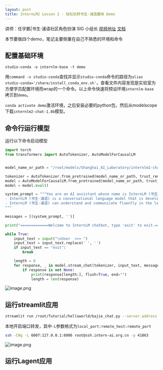 ```yaml
---
layout: post
title: InternLM2 Lesson 2 - 轻松玩转书生·浦语趣味 Demo
---
```


讲师：任宇鹏|书生·浦语社区角色扮演 SIG 小组长
[视频地址](https://www.bilibili.com/video/BV1AH4y1H78d/) 
[文档](https://github.com/InternLM/Tutorial/blob/camp2/helloworld/hello_world.md)

本节要做四个demo，笔记主要侧重在自己不熟悉的环境和命令
## 配置基础环境
```
studio-conda -o internlm-base -t demo
```

用`command -v studio-conda`查找并显示`studio-conda`命令的路径为`alias studio-conda='/share/install_conda_env.sh'`，查看文件内容发现是实验室为方便学员配置环境而wrap的一个命令。以上命令快速将预设环境`internlm-base`拷贝到`demo`。

`conda activate demo`激活环境，之后安装必要的python包，然后从modelscope下载`internlm2-chat-1.8b`模型。

## 命令行运行模型
运行以下命令启动模型
```python
import torch
from transformers import AutoTokenizer, AutoModelForCausalLM


model_name_or_path = "/root/models/Shanghai_AI_Laboratory/internlm2-chat-1_8b"

tokenizer = AutoTokenizer.from_pretrained(model_name_or_path, trust_remote_code=True, device_map='cuda:0')
model = AutoModelForCausalLM.from_pretrained(model_name_or_path, trust_remote_code=True, torch_dtype=torch.bfloat16, device_map='cuda:0')
model = model.eval()

system_prompt = """You are an AI assistant whose name is InternLM (书生·浦语).
- InternLM (书生·浦语) is a conversational language model that is developed by Shanghai AI Laboratory (上海人工智能实验室). It is designed to be helpful, honest, and harmless.
- InternLM (书生·浦语) can understand and communicate fluently in the language chosen by the user such as English and 中文.
"""

messages = [(system_prompt, '')]

print("=============Welcome to InternLM chatbot, type 'exit' to exit.=============")

while True:
    input_text = input("\nUser  >>> ")
    input_text = input_text.replace(' ', '')
    if input_text == "exit":
        break

    length = 0
    for response, _ in model.stream_chat(tokenizer, input_text, messages):
        if response is not None:
            print(response[length:], flush=True, end="")
            length = len(response)
```

![image.png](https://s2.loli.net/2024/04/10/bwq1aodkATUjF6p.png)

## 运行streamlit应用
```bash
streamlit run /root/Tutorial/helloworld/bajie_chat.py --server.address 127.0.0.1 --server.port 6006
```
本地开启端口转发，其中`-L`参数格式为`local_port:remote_host:remote_port`
```bash
ssh -CNg -L 6007:127.0.0.1:6006 root@ssh.intern-ai.org.cn -p 41863 
```

![image.png](https://s2.loli.net/2024/04/10/6eO9tTrEWCgLjiX.png)

## 运行Lagent应用